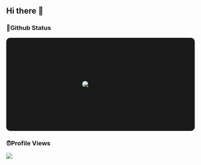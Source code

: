 ## Hi there 👋

### 🦉Github Status

<!-- GitHub Stats -->
<div style="flex: 1; display: flex; justify-content: center; align-items: center; height: 250px; background: #1a1a1a; border-radius: 10px;">
  <img 
    src="https://github-readme-stats.vercel.app/api?username=HarrryHe&show_icons=true&theme=radical" 
    alt="GitHub Stats"
    style="max-height: 100%; border-radius: 10px;"
  />
</div>


### ⏰Profile Views
<img src="https://access-counter.vercel.app/api/counter?name=HarrryHe&length=9" />
